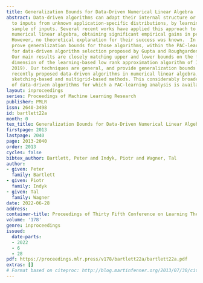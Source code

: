 ```yaml
---
title: Generalization Bounds for Data-Driven Numerical Linear Algebra
abstract: Data-driven algorithms can adapt their internal structure or parameters
  to inputs from unknown application-specific distributions, by learning from a training
  sample of inputs. Several recent works have applied this approach to problems in
  numerical linear algebra, obtaining significant empirical gains in performance.
  However, no theoretical explanation for their success was known.  In this work we
  prove generalization bounds for those algorithms, within the PAC-learning framework
  for data-driven algorithm selection proposed by Gupta and Roughgarden (SICOMP 2017).
  Our main results are closely matching upper and lower bounds on the fat shattering
  dimension of the learning-based low rank approximation algorithm of Indyk et al. (NeurIPS
  2019). Our techniques are general, and provide generalization bounds for many other
  recently proposed data-driven algorithms in numerical linear algebra, covering both
  sketching-based and multigrid-based methods. This considerably broadens the class
  of data-driven algorithms for which a PAC-learning analysis is available.
layout: inproceedings
series: Proceedings of Machine Learning Research
publisher: PMLR
issn: 2640-3498
id: bartlett22a
month: 0
tex_title: Generalization Bounds for Data-Driven Numerical Linear Algebra
firstpage: 2013
lastpage: 2040
page: 2013-2040
order: 2013
cycles: false
bibtex_author: Bartlett, Peter and Indyk, Piotr and Wagner, Tal
author:
- given: Peter
  family: Bartlett
- given: Piotr
  family: Indyk
- given: Tal
  family: Wagner
date: 2022-06-28
address:
container-title: Proceedings of Thirty Fifth Conference on Learning Theory
volume: '178'
genre: inproceedings
issued:
  date-parts:
  - 2022
  - 6
  - 28
pdf: https://proceedings.mlr.press/v178/bartlett22a/bartlett22a.pdf
extras: []
# Format based on citeproc: http://blog.martinfenner.org/2013/07/30/citeproc-yaml-for-bibliographies/
---
```

